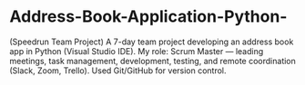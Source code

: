 # Address-Book-Application-Python-
(Speedrun Team Project) A 7-day team project developing an address book app in Python (Visual Studio IDE). My role: Scrum Master — leading meetings, task management, development, testing, and remote coordination (Slack, Zoom, Trello). Used Git/GitHub for version control.
